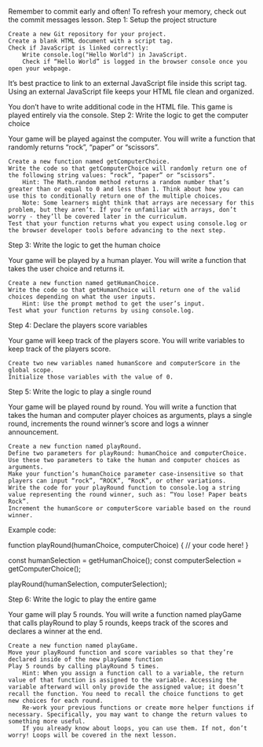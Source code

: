Remember to commit early and often! To refresh your memory, check out the commit messages lesson.
Step 1: Setup the project structure

    Create a new Git repository for your project.
    Create a blank HTML document with a script tag.
    Check if JavaScript is linked correctly:
        Write console.log("Hello World") in JavaScript.
        Check if “Hello World” is logged in the browser console once you open your webpage.

It’s best practice to link to an external JavaScript file inside this script tag. Using an external JavaScript file keeps your HTML file clean and organized.

You don’t have to write additional code in the HTML file. This game is played entirely via the console.
Step 2: Write the logic to get the computer choice

Your game will be played against the computer. You will write a function that randomly returns “rock”, “paper” or “scissors”.

    Create a new function named getComputerChoice.
    Write the code so that getComputerChoice will randomly return one of the following string values: “rock”, “paper” or “scissors”.
        Hint: The Math.random method returns a random number that’s greater than or equal to 0 and less than 1. Think about how you can use this to conditionally return one of the multiple choices.
        Note: Some learners might think that arrays are necessary for this problem, but they aren’t. If you’re unfamiliar with arrays, don’t worry - they’ll be covered later in the curriculum.
    Test that your function returns what you expect using console.log or the browser developer tools before advancing to the next step.

Step 3: Write the logic to get the human choice

Your game will be played by a human player. You will write a function that takes the user choice and returns it.

    Create a new function named getHumanChoice.
    Write the code so that getHumanChoice will return one of the valid choices depending on what the user inputs.
        Hint: Use the prompt method to get the user’s input.
    Test what your function returns by using console.log.

Step 4: Declare the players score variables

Your game will keep track of the players score. You will write variables to keep track of the players score.

    Create two new variables named humanScore and computerScore in the global scope.
    Initialize those variables with the value of 0.

Step 5: Write the logic to play a single round

Your game will be played round by round. You will write a function that takes the human and computer player choices as arguments, plays a single round, increments the round winner’s score and logs a winner announcement.

    Create a new function named playRound.
    Define two parameters for playRound: humanChoice and computerChoice. Use these two parameters to take the human and computer choices as arguments.
    Make your function’s humanChoice parameter case-insensitive so that players can input “rock”, “ROCK”, “RocK”, or other variations.
    Write the code for your playRound function to console.log a string value representing the round winner, such as: “You lose! Paper beats Rock”.
    Increment the humanScore or computerScore variable based on the round winner.

Example code:

function playRound(humanChoice, computerChoice) {
  // your code here!
}

const humanSelection = getHumanChoice();
const computerSelection = getComputerChoice();

playRound(humanSelection, computerSelection);

Step 6: Write the logic to play the entire game

Your game will play 5 rounds. You will write a function named playGame that calls playRound to play 5 rounds, keeps track of the scores and declares a winner at the end.

    Create a new function named playGame.
    Move your playRound function and score variables so that they’re declared inside of the new playGame function
    Play 5 rounds by calling playRound 5 times.
        Hint: When you assign a function call to a variable, the return value of that function is assigned to the variable. Accessing the variable afterward will only provide the assigned value; it doesn’t recall the function. You need to recall the choice functions to get new choices for each round.
        Re-work your previous functions or create more helper functions if necessary. Specifically, you may want to change the return values to something more useful.
        If you already know about loops, you can use them. If not, don’t worry! Loops will be covered in the next lesson.
